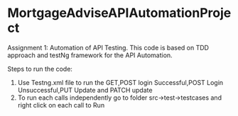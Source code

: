 # MortgageAdviseAPIAutomationProject

Assignment 1: Automation of API Testing. This code is based on TDD approach and testNg framework for the API Automation.

Steps to run the code:

1) Use Testng.xml file to run the GET,POST login Successful,POST Login Unsuccessful,PUT Update and PATCH update
2) To run each calls independently go to folder src->test->testcases and right click on each call to Run
